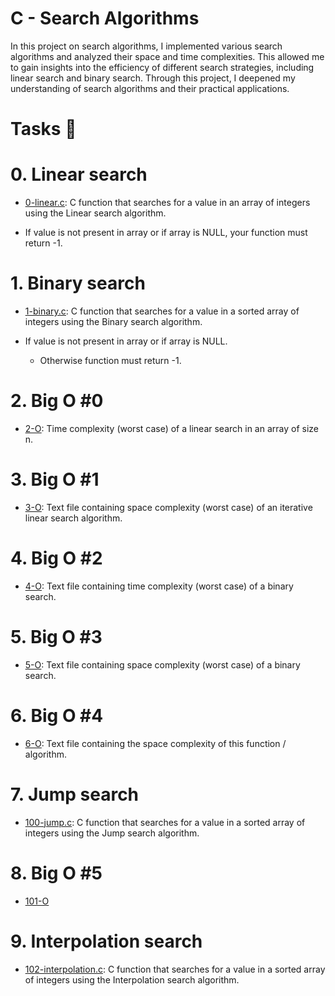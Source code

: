 # C - Search Algorithms

In this project on search algorithms, I implemented various search algorithms and analyzed their space and time complexities. This allowed me to gain insights into the efficiency of different search strategies, including linear search and binary search. Through this project, I deepened my understanding of search algorithms and their practical applications.

# Tasks 📃

# 0. Linear search

  + <u>[0-linear.c]()</u>: C function that searches for a value in an array of integers using the Linear search algorithm.

  + If value is not present in array or if array is NULL, your function must return -1.

# 1. Binary search
 
  + <u>[1-binary.c]()</u>: C function that searches for a value in a sorted array of integers using the Binary search algorithm.

  + If value is not present in array or if array is NULL.

	+ Otherwise function must return -1.

# 2. Big O #0

  + <u>[2-O]()</u>: Time complexity (worst case) of a linear search in an array of size n.

# 3. Big O #1

  + <u>[3-O]()</u>: Text file containing space complexity (worst case) of an iterative linear search algorithm.

# 4. Big O #2

  + <u>[4-O]()</u>: Text file containing time complexity (worst case) of a binary search.

# 5. Big O #3

  + <u>[5-O]()</u>: Text file containing space complexity (worst case) of a binary search.

# 6. Big O #4

  + <u>[6-O]()</u>: Text file containing the space complexity of this function / algorithm.

# 7. Jump search

  + <u>[100-jump.c](https://github.com/Heshbon/alx-low_level_programming/blob/master/0x1E-search_algorithms/100-jump.c)</u>: C function that searches for a value in a sorted array of integers using the Jump search algorithm.

# 8. Big O #5

  + <u>[101-O](https://github.com/Heshbon/alx-low_level_programming/blob/master/0x1E-search_algorithms/101-O)</u>

# 9. Interpolation search

  + <u>[102-interpolation.c](https://github.com/Heshbon/alx-low_level_programming/blob/master/0x1E-search_algorithms/102-interpolation.c)</u>: C function that searches for a value in a sorted array of integers using the Interpolation search algorithm.
